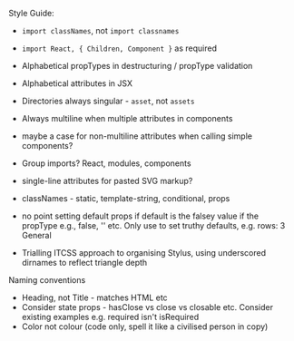 Style Guide:

- `import classNames`, not `import classnames`
- `import React, { Children, Component }` as required
- Alphabetical propTypes in destructuring / propType validation
- Alphabetical attributes in JSX
- Directories always singular - `asset`, not `assets`
- Always multiline when multiple attributes in components
- maybe a case for non-multiline attributes when calling simple components?
- Group imports? React, modules, components
- single-line attributes for pasted SVG markup?
- classNames - static, template-string, conditional, props
- no point setting default props if default is the falsey value if the propType e.g., false, '' etc. Only use to set truthy defaults, e.g. rows: 3
General

- Trialling ITCSS approach to organising Stylus, using underscored dirnames to reflect triangle depth


Naming conventions
- Heading, not Title - matches HTML <heading1> etc
- Consider state props - hasClose vs close vs closable etc. Consider existing examples e.g. required isn't isRequired
- Color not colour (code only, spell it like a civilised person in copy)

